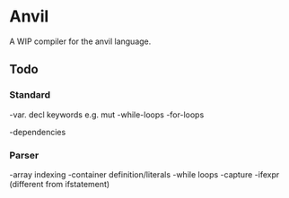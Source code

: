 # Anvil
A WIP compiler for the anvil language.

## Todo
### Standard
-var. decl keywords e.g. mut
-while-loops
-for-loops

-dependencies

### Parser
-array indexing
-container definition/literals
-while loops
-capture
-ifexpr (different from ifstatement)
